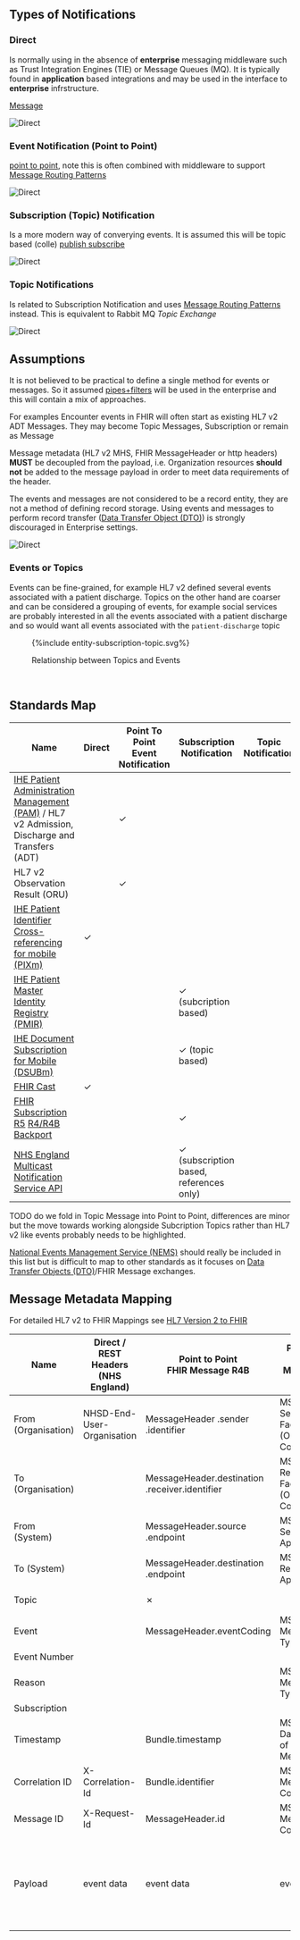 

## Types of Notifications

### Direct

Is normally using in the absence of **enterprise** messaging middleware such as Trust Integration Engines (TIE) or Message Queues (MQ).
It is typically found in **application** based integrations and may be used in the interface to **enterprise** infrstructure.

[Message](https://www.enterpriseintegrationpatterns.com/patterns/messaging/Message.html)

<img style="max-width: 50%" alt="Direct" src="events-direct.png"/>
<br clear="all"/>



### Event Notification (Point to Point)

[point to point](https://www.enterpriseintegrationpatterns.com/patterns/messaging/PointToPointChannel.html), note this is often combined with middleware to support  [Message Routing Patterns](https://www.enterpriseintegrationpatterns.com/patterns/messaging/MessageRoutingIntro.html) 

<img style="max-width: 50%" alt="Direct" src="events-direct.png"/>
<br clear="all"/>

### Subscription (Topic) Notification

Is a more modern way of converying events. It is assumed this will be topic based (colle)
[publish subscribe](https://www.enterpriseintegrationpatterns.com/patterns/messaging/PublishSubscribeChannel.html)

<img style="max-width: 50%" alt="Direct" src="events-subscription.png"/>
<br clear="all"/>

### Topic Notifications

Is related to Subscription Notification and uses [Message Routing Patterns](https://www.enterpriseintegrationpatterns.com/patterns/messaging/MessageRoutingIntro.html) instead.
This is equivalent to Rabbit MQ *Topic Exchange*

<img style="max-width: 50%" alt="Direct" src="events-topic.png"/>
<br clear="all"/>

## Assumptions

It is not believed to be practical to define a single method for events or messages. So it assumed [pipes+filters](https://www.enterpriseintegrationpatterns.com/patterns/messaging/PipesAndFilters.html) will be used in the enterprise and this will contain a mix of approaches.

For examples Encounter events in FHIR will often start as existing HL7 v2 ADT Messages. They may become Topic Messages, Subscription or remain as Message

Message metadata (HL7 v2 MHS, FHIR MessageHeader or http headers) **MUST** be decoupled from the payload, i.e. Organization resources **should not** be added to the message payload in order to meet data requirements of the header.

The events and messages are not considered to be a record entity, they are not a method of defining record storage. Using events and messages to perform record transfer ([Data Transfer Object (DTO)](https://martinfowler.com/eaaCatalog/dataTransferObject.html)) is strongly discouraged in Enterprise settings.

<img style="max-width: 50%" alt="Direct" src="events-pipes.png"/>
<br clear="all"/>

### Events or Topics

Events can be fine-grained, for example HL7 v2 defined several events associated with a patient discharge. Topics on the other hand are coarser and can be considered a grouping of events, for example social services are probably interested in all the events associated with a patient discharge and so would want all events associated with the `patient-discharge` topic 

<figure>
{%include entity-subscription-topic.svg%}
<p id="fX.X.X.X-X" class="figureTitle">Relationship between Topics and Events</p>
</figure>
<br clear="all">

## Standards Map

| Name                                                                                                                                                         | Direct   | Point To Point <br/> Event Notification | Subscription Notification                      | Topic Notification |
|--------------------------------------------------------------------------------------------------------------------------------------------------------------|----------|-----------------------------------------|------------------------------------------------|--------------------|
| [IHE Patient Administration Management (PAM)](https://profiles.ihe.net/ITI/TF/Volume1/ch-14.html) / HL7 v2 Admission, Discharge and Transfers (ADT)          |          | &#10003;                                |                                                |                    |
| HL7 v2 Observation Result (ORU)                                                                                                                              |          | &#10003;                                |                                                |                    |
| [IHE Patient Identifier Cross-referencing for mobile (PIXm)](https://profiles.ihe.net/ITI/PIXm/index.html)                                                   | &#10003; |                                         |                                                |                    |
| [IHE Patient Master Identity Registry (PMIR)](https://profiles.ihe.net/ITI/PMIR/)                                                                            |          |                                         | &#10003; (subcription based)                   |                    |
| [IHE Document Subscription for Mobile (DSUBm)](https://profiles.ihe.net/ITI/DSUBm/index.html)                                                                |          |                                         | &#10003; (topic based)                         |                    |
| [FHIR Cast](https://fhircast.org/)                                                                                                                           | &#10003; |                                         |                                                |                    |
| [FHIR Subscription R5](https://hl7.org/fhir/R5/subscriptions.html) [R4/R4B Backport](https://build.fhir.org/ig/HL7/fhir-subscription-backport-ig/index.html) |          |                                         | &#10003;                                       |                    |
| [NHS England Multicast Notification Service API](https://digital.nhs.uk/developer/api-catalogue/multicast-notification-service)                              |          |                                         | &#10003; (subscription based, references only) |                    |

TODO do we fold in Topic Message into Point to Point, differences are minor but the move towards working alongside Subcription Topics rather than HL7 v2 like events probably needs to be highlighted.

[National Events Management Service (NEMS)](https://digital.nhs.uk/services/national-events-management-service) should really be included in this list but is difficult to map to other standards as it focuses on [Data Transfer Objects (DTO)](https://martinfowler.com/eaaCatalog/dataTransferObject.html)/FHIR Message exchanges.

## Message Metadata Mapping

For detailed HL7 v2 to FHIR Mappings see [HL7 Version 2 to FHIR](https://build.fhir.org/ig/HL7/v2-to-fhir/ConceptMap-segment-msh-to-messageheader.html)

| Name                | Direct / REST Headers (NHS England) | Point to Point <br/> FHIR Message R4B          | Point to Point <br/> MSH HL7 v2     | Topic Notification <br/>  FHIR Message R4B                                                     | Subscription Notification <br/>FHIR Subscription R4B | Point to Point MESH <br/> REST Headers | Subscription MNS <br/> [CloudEvents](https://cloudevents.io/)                       |
|---------------------|-------------------------------------|------------------------------------------------|-------------------------------------|------------------------------------------------------------------------------------------------|------------------------------------------------------|----------------------------------------|-------------------------------------------------------------------------------------|
| From (Organisation) | NHSD-End-User-Organisation          | MessageHeader .sender .identifier              | MSH-4 Sending Facility (ODS Code)   | MessageHeader.sender .identifier                                                               |                                                      |                                        |                                                                                     |   
| To (Organisation)   |                                     | MessageHeader.destination .receiver.identifier | MSH-6 Receiving Facility (ODS Code) | MessageHeader.destination .receiver.identifier                                                 |                                                      |                                        |                                                                                     |    
| From (System)       |                                     | MessageHeader.source .endpoint                 | MSH-3 Sending Application           | MessageHeader.source .endpoint                                                                 |                                                      | mex-from                               | source                                                                              |
| To (System)         |                                     | MessageHeader.destination .endpoint            | MSH-5 Receiving Application         | MessageHeader.destination .endpoint                                                            |                                                      | mex-to                                 |                                                                                     |
| Topic               |                                     | &#10007;                                       |                                     | MessageHeader.eventUri (SubscriptionTopic)                                                                   | SubscriptionStatus.topic                             |                                        | subject?                                                                            |         
| Event               |                                     | MessageHeader.eventCoding                      | MSH-9 Message Type                  | &#10007;                                                                                       |                                                      | mex-workflowid                         | type?                                                                               |
| Event Number        |                                     |                                                |                                     |                                                                                                | SubscriptionStatus.notificationEvent                 |                                        |                                                                                     |
| Reason              |                                     |                                                | MSH-9 Message Type                  | MessageHeader.reason ([hl7v2 events](https://terminology.hl7.org/6.0.2/ValueSet-v2-0003.html)) |                                                      |                                        |                                                                                     |
| Subscription        |                                     |                                                |                                     |                                                                                                | SubscriptionStatus.subscription                      |                                        |                                                                                     |
| Timestamp           |                                     | Bundle.timestamp                               | MSH-7 Date/Time of Message          | Bundle .timestamp                                                                              | SubscriptionStatus.notificationEvent .timestamp      |                                        | time                                                                                | 
| Correlation ID      | X-Correlation-Id                    | Bundle.identifier                              | MSH-10 Message Control ID           | Bundle .identifier                                                                             |                                                      | mex-localid                            |                                                                                     |
| Message ID          | X-Request-Id                        | MessageHeader.id                               | MSH-10 Message Control ID           | MessageHeader .id                                                                              |                                                      | mex-messageid                          | id                                                                                  |
| Payload             | event data                          | event data                                     | event data                          | event data (and referenced event?)                                                             | event data (and referenced event)                    | event data                             | event reference (dataref but cloud watch also support data, is this filter in MNS?) |
